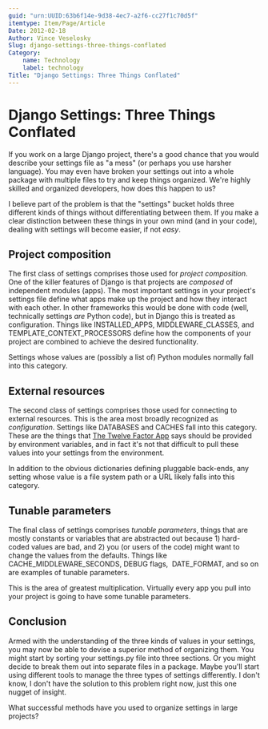 ```yaml
---
guid: "urn:UUID:63b6f14e-9d38-4ec7-a2f6-cc27f1c70d5f"
itemtype: Item/Page/Article
Date: 2012-02-18
Author: Vince Veselosky
Slug: django-settings-three-things-conflated
Category:
    name: Technology
    label: technology
Title: "Django Settings: Three Things Conflated"
---
```


# Django Settings: Three Things Conflated

If you work on a large Django project, there's a good chance that you
would describe your settings file as "a mess" (or perhaps you use
harsher language). You may even have broken your settings out into a
whole package with multiple files to try and keep things organized.
We're highly skilled and organized developers, how does this happen to
us?

I believe part of the problem is that the "settings" bucket holds three
different kinds of things without differentiating between them. If you
make a clear distinction between these things in your own mind (and in
your code), dealing with settings will become easier, if not *easy*.

## Project composition

The first class of settings comprises those used for *project
composition*. One of the killer features of Django is that projects are
*composed* of independent modules (apps). The most important settings in
your project's settings file define what apps make up the project and
how they interact with each other. In other frameworks this would be
done with code (well, technically settings *are* Python code), but in
Django this is treated as configuration. Things like INSTALLED\_APPS,
MIDDLEWARE\_CLASSES, and TEMPLATE\_CONTEXT\_PROCESSORS define how the
components of your project are combined to achieve the desired
functionality.

Settings whose values are (possibly a list of) Python modules normally
fall into this category.

## External resources

The second class of settings comprises those used for connecting to
external resources. This is the area most broadly recognized as
*configuration*. Settings like DATABASES and CACHES fall into this
category. These are the things that [The Twelve Factor App][] says
should be provided by environment variables, and in fact it's not that
difficult to pull these values into your settings from the environment.

In addition to the obvious dictionaries defining pluggable back-ends,
any setting whose value is a file system path or a URL likely falls into
this category.

## Tunable parameters

The final class of settings comprises *tunable parameters*, things that
are mostly constants or variables that are abstracted out because 1)
hard-coded values are bad, and 2) you (or users of the code) might want
to change the values from the defaults. Things like
CACHE\_MIDDLEWARE\_SECONDS, DEBUG flags,  DATE\_FORMAT, and so on are
examples of tunable parameters.

This is the area of greatest multiplication. Virtually every app you
pull into your project is going to have some tunable parameters.

## Conclusion

Armed with the understanding of the three kinds of values in your
settings, you may now be able to devise a superior method of organizing
them. You might start by sorting your settings.py file into three
sections. Or you might decide to break them out into separate files in a
package. Maybe you'll start using different tools to manage the three
types of settings differently. I don't know, I don't have the solution
to this problem right now, just this one nugget of insight.

What successful methods have you used to organize settings in large
projects?

[The Twelve Factor App]: /technology//heroku-twelve-factor-app-architecting-high-velocity-web-operations.html

